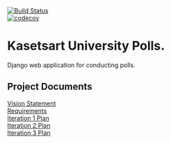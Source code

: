 [![Build Status](https://travis-ci.com/phuwanutj/ku-polls.svg?branch=master)](https://travis-ci.com/phuwanutj/ku-polls)<br/>
[![codecov](https://codecov.io/gh/phuwanutj/ku-polls/branch/master/graph/badge.svg)](https://codecov.io/gh/phuwanutj/ku-polls)

# Kasetsart University Polls.

Django web application for conducting polls.

## Project Documents

[Vision Statement](../../wiki/Vision%20Statement)<br/>
[Requirements](../../wiki/Requirements)<br/>
[Iteration 1 Plan](../../wiki/Iteration%201%20Plan)<br/>
[Iteration 2 Plan](../../wiki/Iteration%202%20Plan)<br/>
[Iteration 3 Plan](../../wiki/Iteration%203%20Plan)
